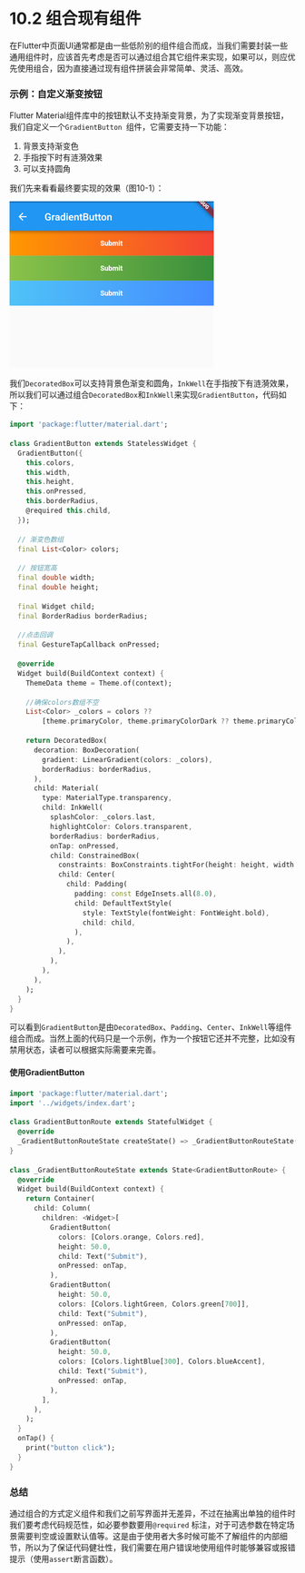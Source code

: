 # 10.2 组合现有组件

在Flutter中页面UI通常都是由一些低阶别的组件组合而成，当我们需要封装一些通用组件时，应该首先考虑是否可以通过组合其它组件来实现，如果可以，则应优先使用组合，因为直接通过现有组件拼装会非常简单、灵活、高效。

### 示例：自定义渐变按钮

Flutter Material组件库中的按钮默认不支持渐变背景，为了实现渐变背景按钮，我们自定义一个`GradientButton `组件，它需要支持一下功能：

1. 背景支持渐变色
2. 手指按下时有涟漪效果
3. 可以支持圆角

我们先来看看最终要实现的效果（图10-1）：

![gradient-button](../imgs/10-1.png)

我们`DecoratedBox`可以支持背景色渐变和圆角，`InkWell`在手指按下有涟漪效果，所以我们可以通过组合`DecoratedBox`和`InkWell`来实现`GradientButton`，代码如下：

```dart
import 'package:flutter/material.dart';

class GradientButton extends StatelessWidget {
  GradientButton({
    this.colors,
    this.width,
    this.height,
    this.onPressed,
    this.borderRadius,
    @required this.child,
  });

  // 渐变色数组
  final List<Color> colors;

  // 按钮宽高
  final double width;
  final double height;

  final Widget child;
  final BorderRadius borderRadius;

  //点击回调
  final GestureTapCallback onPressed;

  @override
  Widget build(BuildContext context) {
    ThemeData theme = Theme.of(context);

    //确保colors数组不空
    List<Color> _colors = colors ??
        [theme.primaryColor, theme.primaryColorDark ?? theme.primaryColor];

    return DecoratedBox(
      decoration: BoxDecoration(
        gradient: LinearGradient(colors: _colors),
        borderRadius: borderRadius,
      ),
      child: Material(
        type: MaterialType.transparency,
        child: InkWell(
          splashColor: _colors.last,
          highlightColor: Colors.transparent,
          borderRadius: borderRadius,
          onTap: onPressed,
          child: ConstrainedBox(
            constraints: BoxConstraints.tightFor(height: height, width: width),
            child: Center(
              child: Padding(
                padding: const EdgeInsets.all(8.0),
                child: DefaultTextStyle(
                  style: TextStyle(fontWeight: FontWeight.bold),
                  child: child,
                ),
              ),
            ),
          ),
        ),
      ),
    );
  }
}
```

可以看到`GradientButton`是由`DecoratedBox`、`Padding`、`Center`、`InkWell`等组件组合而成。当然上面的代码只是一个示例，作为一个按钮它还并不完整，比如没有禁用状态，读者可以根据实际需要来完善。

#### 使用GradientButton

```dart
import 'package:flutter/material.dart';
import '../widgets/index.dart';

class GradientButtonRoute extends StatefulWidget {
  @override
  _GradientButtonRouteState createState() => _GradientButtonRouteState();
}

class _GradientButtonRouteState extends State<GradientButtonRoute> {
  @override
  Widget build(BuildContext context) {
    return Container(
      child: Column(
        children: <Widget>[
          GradientButton(
            colors: [Colors.orange, Colors.red],
            height: 50.0,
            child: Text("Submit"),
            onPressed: onTap,
          ),
          GradientButton(
            height: 50.0,
            colors: [Colors.lightGreen, Colors.green[700]],
            child: Text("Submit"),
            onPressed: onTap,
          ),
          GradientButton(
            height: 50.0,
            colors: [Colors.lightBlue[300], Colors.blueAccent],
            child: Text("Submit"),
            onPressed: onTap,
          ),
        ],
      ),
    );
  }
  onTap() {
    print("button click");
  }
}
```

### 总结

通过组合的方式定义组件和我们之前写界面并无差异，不过在抽离出单独的组件时我们要考虑代码规范性，如必要参数要用`@required` 标注，对于可选参数在特定场景需要判空或设置默认值等。这是由于使用者大多时候可能不了解组件的内部细节，所以为了保证代码健壮性，我们需要在用户错误地使用组件时能够兼容或报错提示（使用`assert`断言函数）。
